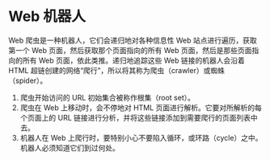 # Web 机器人

Web 爬虫是一种机器人，它们会递归地对各种信息性 Web 站点进行遍历，获取第一个 Web 页面，然后获取那个页面指向的所有 Web 页面，然后是那些页面指向的所有 Web 页面，依此类推。递归地追踪这些 Web 链接的机器人会沿着 HTML 超链创建的网络“爬行”，所以将其称为爬虫（crawler）或蜘蛛（spider）。

1. 爬虫开始访问的 URL 初始集合被称作根集（root set）。
2. 爬虫在 Web 上移动时，会不停地对 HTML 页面进行解析。它要对所解析的每个页面上的 URL 链接进行分析，并将这些链接添加到需要爬行的页面列表中去。
3. 机器人在 Web 上爬行时，要特别小心不要陷入循环，或环路（cycle）之中。机器人必须知道它们到过何处。
